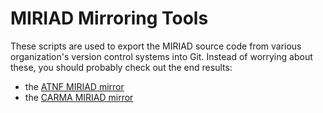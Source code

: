 MIRIAD Mirroring Tools
======================

These scripts are used to export the MIRIAD source code from
various organization's version control systems into Git. Instead
of worrying about these, you should probably check out the end
results:

* the [ATNF MIRIAD mirror](http://github.com/pkgw/atnf-miriad)
* the [CARMA MIRIAD mirror](http://github.com/pkgw/carma-miriad)
